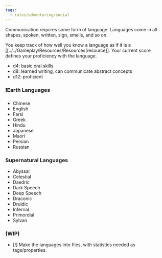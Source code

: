 ```yaml
---
tags:
  - rules/adventuring/social
---
```

Communication requires some form of language. Languages come in all shapes, spoken, written, sign, smells, and so on.

You keep track of how well you know a language as if it is a [[../../Gameplay/Resources/Resources|resource]]. Your current score defines your proficiency with the language.
- d4: basic oral skills
- d8: learned writing, can communicate abstract concepts
- d12: proficient

### ❗Earth Languages
- Chinese
- English
- Farsi
- Greek
- Hindu
- Japanese
- Maori
- Persian
- Russian

### Supernatural Languages
- Abyssal
- Celestial
- Daedric
- Dark Speech
- Deep Speech
- Draconic
- Druidic
- Infernal
- Primordial
- Sylvan




### (WIP)
- [!] Make the languages into files, with statistics needed as tags/properties.
